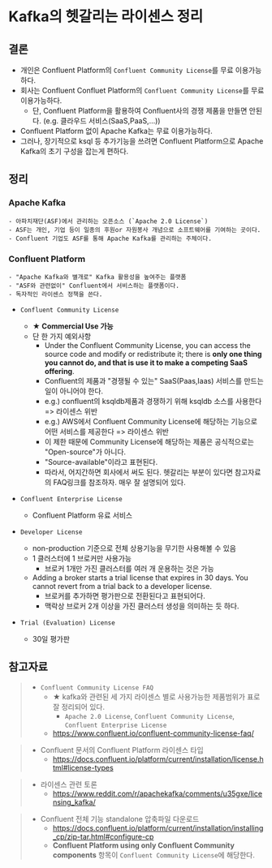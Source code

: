 # Kafka의 헷갈리는 라이센스 정리

## 결론
- 개인은 Confluent Platform의 `Confluent Community License`를 무료 이용가능하다.
- 회사는 Confluent Confluet Platform의 `Confluent Community License`를 무료 이용가능하다.
    - 단, Confluent Platform을 활용하여 Confluent사의 경쟁 제품을 만들면 안된다. (e.g. 클라우드 서비스(SaaS,PaaS,...))
- Confluent Platform 없이 Apache Kafka는 무료 이용가능하다.
- 그러나, 장기적으로 ksql 등 추가기능을 쓰려면 Confluent Platform으로 Apache Kafka의 초기 구성을 잡는게 편하다.



## 정리
### Apache Kafka
    - 아파치재단(ASF)에서 관리하는 오픈소스 (`Apache 2.0 License`)
    - ASF는 개인, 기업 등이 일종의 후원or 자원봉사 개념으로 소프트웨어를 기여하는 곳이다.
    - Confluent 기업도 ASF를 통해 Apache Kafka를 관리하는 주체이다.

### Confluent Platform
    - "Apache Kafka와 별개로" Kafka 활용성을 높여주는 플랫폼
    - "ASF와 관련없이" Confluent에서 서비스하는 플랫폼이다.
    - 독자적인 라이센스 정책을 쓴다.

- `Confluent Community License`
    - **★ Commercial Use 가능**
    - 단 한 가지 예외사항
        - Under the Confluent Community License, you can access the source code and modify or redistribute it; there is **only one thing you cannot do, and that is use it to make a competing SaaS offering**.
        - Confluent의 제품과 "경쟁될 수 있는" SaaS(Paas,Iaas) 서비스를 만드는 일이 아니어야 한다.
        - e.g.) confluent의 ksqldb제품과 경쟁하기 위해 ksqldb 소스를 사용한다 => 라이센스 위반
        - e.g.) AWS에서 Confluent Community License에 해당하는 기능으로 어떤 서비스를 제공한다 => 라이센스 위반
        - 이 제한 때문에 Community License에 해당하는 제품은 공식적으로는 "Open-source"가 아니다.
        - "Source-available"이라고 표현된다.
        - 따라서, 어지간하면 회사에서 써도 된다. 헷갈리는 부분이 있다면 참고자료의 FAQ링크를 참조하자. 매우 잘 설명되어 있다.

- `Confluent Enterprise License`
    - Confluent Platform 유료 서비스

- `Developer License`
    - non-production 기준으로 전체 상용기능을 무기한 사용해볼 수 있음
    - 1 클러스터에 1 브로커만 사용가능
        - 브로커 1개만 가진 클러스터를 여러 개 운용하는 것은 가능
    - Adding a broker starts a trial license that expires in 30 days. You cannot revert from a trial back to a developer license.
        - 브로커를 추가하면 평가판으로 전환된다고 표현되어다.
        - 맥락상 브로커 2개 이상을 가진 클러스터 생성을 의미하는 듯 하다.

- `Trial (Evaluation) License`
    - 30일 평가판


## 참고자료
>- `Confluent Community License FAQ`
>	- ★ kafka와 관련된 세 가지 라이센스 별로 사용가능한 제품범위가 표로 잘 정리되어 있다.
>        - `Apache 2.0 License`, `Confluent Community License`, `Confluent Enterprise License`
>	- https://www.confluent.io/confluent-community-license-faq/

>- Confluent 문서의 Confluent Platform 라이센스 타입
>    - https://docs.confluent.io/platform/current/installation/license.html#license-types

>- 라이센스 관련 토론
>	- https://www.reddit.com/r/apachekafka/comments/u35gxe/licensing_kafka/

>- Confluent 전체 기능 standalone 압축파일 다운로드
>	- https://docs.confluent.io/platform/current/installation/installing_cp/zip-tar.html#configure-cp
>	- **Confluent Platform using only Confluent Community components** 항목이 `Confluent Community License`에 해당한다.